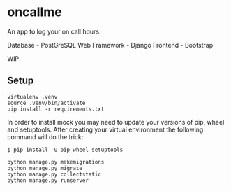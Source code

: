 # oncallme

An app to log your on call hours.

Database - PostGreSQL
Web Framework - Django
Frontend - Bootstrap

WIP


Setup
-----

```
virtualenv .venv
source .venv/bin/activate
pip install -r requirements.txt
```

In order to install mock you may need to update your versions of pip, wheel and setuptools. After creating your virtual environment the following command will do the trick:

```
$ pip install -U pip wheel setuptools
```

```
python manage.py makemigrations
python manage.py migrate
python manage.py collectstatic
python manage.py runserver
```
